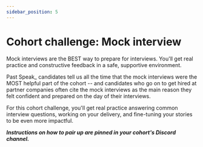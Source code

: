 ```yaml
---
sidebar_position: 5
---
```


# Cohort challenge: Mock interview

Mock interviews are the BEST way to prepare for interviews. You'll get real practice and constructive feedback in a safe, supportive environment.

Past Speak\_ candidates tell us all the time that the mock interviews were the MOST helpful part of the cohort -- and candidates who go on to get hired at partner companies often cite the mock interviews as the main reason they felt confident and prepared on the day of their interviews.

For this cohort challenge, you'll get real practice answering common interview questions, working on your delivery, and fine-tuning your stories to be even more impactful.

**_Instructions on how to pair up are pinned in your cohort's Discord channel._**
